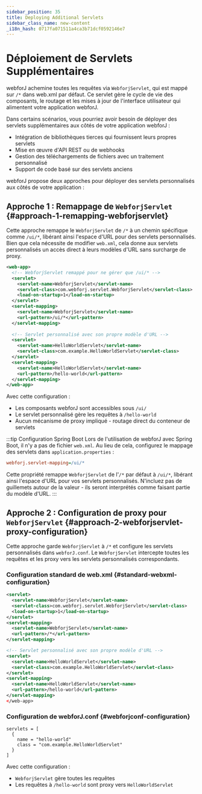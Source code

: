 ```yaml
---
sidebar_position: 35
title: Deploying Additional Servlets
sidebar_class_name: new-content
_i18n_hash: 0717fa071511a4ca3b71dcf0592146e7
---
```

<!-- vale off -->
# Déploiement de Servlets Supplémentaires <DocChip chip='since' label='25.02' />
<!-- vale on -->

webforJ achemine toutes les requêtes via `WebforjServlet`, qui est mappé sur `/*` dans web.xml par défaut. Ce servlet gère le cycle de vie des composants, le routage et les mises à jour de l'interface utilisateur qui alimentent votre application webforJ.

Dans certains scénarios, vous pourriez avoir besoin de déployer des servlets supplémentaires aux côtés de votre application webforJ :
- Intégration de bibliothèques tierces qui fournissent leurs propres servlets
- Mise en œuvre d'API REST ou de webhooks
- Gestion des téléchargements de fichiers avec un traitement personnalisé
- Support de code basé sur des servlets anciens

webforJ propose deux approches pour déployer des servlets personnalisés aux côtés de votre application :

## Approche 1 : Remappage de `WebforjServlet` {#approach-1-remapping-webforjservlet}

Cette approche remappe le `WebforjServlet` de `/*` à un chemin spécifique comme `/ui/*`, libérant ainsi l'espace d'URL pour des servlets personnalisés. Bien que cela nécessite de modifier `web.xml`, cela donne aux servlets personnalisés un accès direct à leurs modèles d'URL sans surcharge de proxy.

```xml
<web-app>
  <!-- WebforjServlet remappé pour ne gérer que /ui/* -->
  <servlet>
    <servlet-name>WebforjServlet</servlet-name>
    <servlet-class>com.webforj.servlet.WebforjServlet</servlet-class>
    <load-on-startup>1</load-on-startup>
  </servlet>
  <servlet-mapping>
    <servlet-name>WebforjServlet</servlet-name>
    <url-pattern>/ui/*</url-pattern>
  </servlet-mapping>
  
  <!-- Servlet personnalisé avec son propre modèle d'URL -->
  <servlet>
    <servlet-name>HelloWorldServlet</servlet-name>
    <servlet-class>com.example.HelloWorldServlet</servlet-class>
  </servlet>
  <servlet-mapping>
    <servlet-name>HelloWorldServlet</servlet-name>
    <url-pattern>/hello-world</url-pattern>
  </servlet-mapping>
</web-app>
```

Avec cette configuration :
- Les composants webforJ sont accessibles sous `/ui/`
- Le servlet personnalisé gère les requêtes à `/hello-world`
- Aucun mécanisme de proxy impliqué - routage direct du conteneur de servlets

:::tip Configuration Spring Boot
Lors de l'utilisation de webforJ avec Spring Boot, il n'y a pas de fichier `web.xml`. Au lieu de cela, configurez le mappage des servlets dans `application.properties` :

```Ini
webforj.servlet-mapping=/ui/*
```

Cette propriété remappe `WebforjServlet` de l'`/*` par défaut à `/ui/*`, libérant ainsi l'espace d'URL pour vos servlets personnalisés. N'incluez pas de guillemets autour de la valeur - ils seront interprétés comme faisant partie du modèle d'URL.
:::

## Approche 2 : Configuration de proxy pour `WebforjServlet` {#approach-2-webforjservlet-proxy-configuration}

Cette approche garde `WebforjServlet` à `/*` et configure les servlets personnalisés dans `webforJ.conf`. Le `WebforjServlet` intercepte toutes les requêtes et les proxy vers les servlets personnalisés correspondants.

### Configuration standard de web.xml {#standard-webxml-configuration}

```xml
<servlet>
  <servlet-name>WebforjServlet</servlet-name>
  <servlet-class>com.webforj.servlet.WebforjServlet</servlet-class>
  <load-on-startup>1</load-on-startup>
</servlet>
<servlet-mapping>
  <servlet-name>WebforjServlet</servlet-name>
  <url-pattern>/*</url-pattern>
</servlet-mapping>

<!-- Servlet personnalisé avec son propre modèle d'URL -->
<servlet>
  <servlet-name>HelloWorldServlet</servlet-name>
  <servlet-class>com.example.HelloWorldServlet</servlet-class>
</servlet>
<servlet-mapping>
  <servlet-name>HelloWorldServlet</servlet-name>
  <url-pattern>/hello-world</url-pattern>
</servlet-mapping>
</web-app>
```

### Configuration de webforJ.conf {#webforjconf-configuration}

```hocon
servlets = [
  {
    name = "hello-world"
    class = "com.example.HelloWorldServlet"
  }
]
```

Avec cette configuration :
- `WebforjServlet` gère toutes les requêtes
- Les requêtes à `/hello-world` sont proxy vers `HelloWorldServlet`
